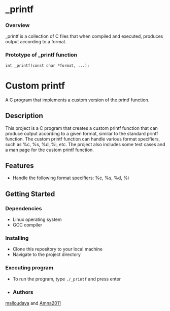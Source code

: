 # _printf
### Overview
_printf is a collection of C files that when compiled and executed,
produces output according to a format.
### Prototype of _printf function
`int _printf(const char *format, ...);`
# Custom printf

A C program that implements a custom version of the printf function.

## Description

This project is a C program that creates a custom printf function that can produce output according to a given format, similar to the standard printf function. The custom printf function can handle various format specifiers, such as %c, %s, %d, %i, etc. The project also includes some test cases and a man page for the custom printf function.

## Features

* Handle the following format specifiers: %c, %s, %d, %i


## Getting Started

### Dependencies

* Linux operating system
* GCC compiler

### Installing

* Clone this repository to your local machine
* Navigate to the project directory

### Executing program

* To run the program, type `./_printf` and press enter
* ### Authors
[malloudaya](https://github.com/malloudaya) and [Amna2011](https://github.com/Amna2011)
